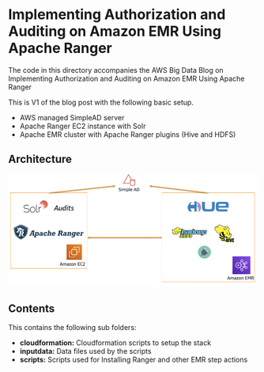 # Implementing Authorization and Auditing on Amazon EMR Using Apache Ranger
The code in this directory accompanies the AWS Big Data Blog on Implementing Authorization and Auditing on Amazon EMR Using Apache Ranger

This is V1 of the blog post with the following basic setup.

- AWS managed SimpleAD server
- Apache Ranger EC2 instance with Solr
- Apache EMR cluster with Apache Ranger plugins (Hive and HDFS)

## Architecture

![](../images/simple-ad-setup.png) 

## Contents

This contains the following sub folders:

- **cloudformation:** Cloudformation scripts to setup the stack
- **inputdata:** Data files used by the scripts
- **scripts:** Scripts used for Installing Ranger and other EMR step actions
